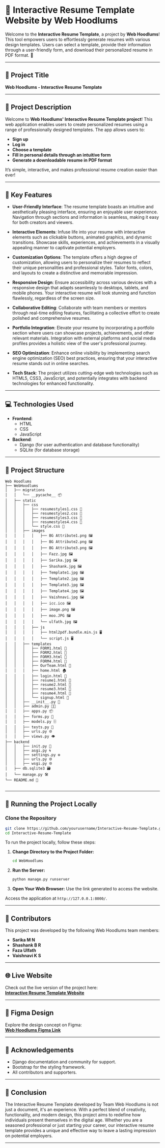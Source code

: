 # 💼 Interactive Resume Template Website by Web Hoodlums

Welcome to the **Interactive Resume Template**, a project by **Web Hoodlums**! This tool empowers users to effortlessly generate resumes with various design templates. Users can select a template, provide their information through a user-friendly form, and download their personalized resume in PDF format. 🎉

---

## 📛 Project Title

**Web Hoodlums - Interactive Resume Template**

---

## 📄 Project Description

Welcome to **Web Hoodlums' Interactive Resume Template project**! This web application enables users to create personalized resumes using a range of professionally designed templates. The app allows users to:

- **Sign up**
- **Log in**
- **Choose a template**
- **Fill in personal details through an intuitive form**
- **Generate a downloadable resume in PDF format**

It’s simple, interactive, and makes professional resume creation easier than ever!

---

## 🌟 Key Features

- **User-Friendly Interface**: The resume template boasts an intuitive and aesthetically pleasing interface, ensuring an enjoyable user experience. Navigation through sections and information is seamless, making it easy for both creators and viewers.

- **Interactive Elements**: Infuse life into your resume with interactive elements such as clickable buttons, animated graphics, and dynamic transitions. Showcase skills, experiences, and achievements in a visually appealing manner to captivate potential employers.

- **Customization Options**: The template offers a high degree of customization, allowing users to personalize their resumes to reflect their unique personalities and professional styles. Tailor fonts, colors, and layouts to create a distinctive and memorable impression.

- **Responsive Design**: Ensure accessibility across various devices with a responsive design that adapts seamlessly to desktops, tablets, and mobile phones. Your interactive resume will look stunning and function flawlessly, regardless of the screen size.

- **Collaborative Editing**: Collaborate with team members or mentors through real-time editing features, facilitating a collective effort to create polished and comprehensive resumes.

- **Portfolio Integration**: Elevate your resume by incorporating a portfolio section where users can showcase projects, achievements, and other relevant materials. Integration with external platforms and social media profiles provides a holistic view of the user's professional journey.

- **SEO Optimization**: Enhance online visibility by implementing search engine optimization (SEO) best practices, ensuring that your interactive resume stands out in online searches.

- **Tech Stack**: The project utilizes cutting-edge web technologies such as HTML5, CSS3, JavaScript, and potentially integrates with backend technologies for enhanced functionality.

---

## 💻 Technologies Used

- **Frontend**:  
  - HTML  
  - CSS  
  - JavaScript
- **Backend**:  
  - Django (for user authentication and database functionality)
  - SQLite (for database storage)

---

## 📂 Project Structure

```
Web Hoodlums
├── WebHoodlums
│   ├── migrations
│   │   └── __pycache__ 📦
│   ├── static
│   │   ├── css
│   │   │   ├── resumestyles1.css 🎨
│   │   │   ├── resumestyles2.css 🎨
│   │   │   ├── resumestyles3.css 🎨
│   │   │   ├── resumestyles4.css 🎨
│   │   │   └── style.css 🎨
│   │   ├── images
│   │   │   │   ├── BG Attribute1.png 🖼️
│   │   │   │   ├── BG Attribute2.png 🖼️
│   │   │   │   ├── BG Attribute3.png 🖼️
│   │   │   │   ├── Fazz.jpg 🖼️
│   │   │   │   ├── Sarika.jpg 🖼️
│   │   │   │   ├── Shashank.jpg 🖼️
│   │   │   │   ├── Template1.jpg 🖼️
│   │   │   │   ├── Template2.jpg 🖼️
│   │   │   │   ├── Template3.jpg 🖼️
│   │   │   │   ├── Template4.jpg 🖼️
│   │   │   │   ├── Vaishnavi.jpg 🖼️
│   │   │   │   ├── icc.ico 🖼️
│   │   │   │   ├── image.png 🖼️
│   │   │   │   ├── moo.JPG 🖼️
│   │   │   │   └── ulfath.jpg 🖼️
│   │   │   ├── js
│   │   │   │   ├── html2pdf.bundle.min.js 🖥
│   │   │   │   └── script.js 🖥
│   │   ├── templates
│   │   │   ├── FORM1.html 📄
│   │   │   ├── FORM2.html 📄
│   │   │   ├── FORM3.html 📄
│   │   │   ├── FORM4.html 📄
│   │   │   ├── OurTeam.html 👥
│   │   │   ├── home.html 🏠
│   │   │   ├── login.html 🔐
│   │   │   ├── resume1.html 📄
│   │   │   ├── resume2.html 📄
│   │   │   ├── resume3.html 📄
│   │   │   ├── resume4.html 📄
│   │   │   └── signup.html 📝
│   │   ├── __init__.py 🐍
│   │   ├── admin.py 🧑‍💼
│   │   ├── apps.py 📦
│   │   ├── forms.py 📝
│   │   ├── models.py 🗄
│   │   ├── tests.py 🧪
│   │   ├── urls.py 🌐
│   │   ├── views.py 👁️
├── backend
│   │   ├── init.py 🐍
│   │   ├── asgi.py 🌀
│   │   ├── settings.py ⚙️
│   │   ├── urls.py 🌐
│   │   ├── wsgi.py 🌐
│   ├── db.sqlite3 🗃️
│   └── manage.py 🛠️
└── README.md 📜
    
```

---

## 🚀 Running the Project Locally

### Clone the Repository

```bash
git clone https://github.com/yourusername/Interactive-Resume-Template.git
cd Interactive-Resume-Template
```

To run the project locally, follow these steps:

1. **Change Directory to the Project Folder:**

   ```bash
   cd WebHoodlums
   ```

2. **Run the Server:**

   ```bash
   python manage.py runserver
   ```

3. **Open Your Web Browser:**
   Use the link generated to access the website.

Access the application at `http://127.0.0.1:8000/`.

---

## 👥 Contributors

This project was developed by the following Web Hoodlums team members:

- **Sarika M N**  
- **Shashank B R**  
- **Faza Ulfath**  
- **Vaishnavi K S**

---

## 🌐 Live Website

Check out the live version of the project here:  
**[Interactive Resume Template Website](https://Sarika.pythonanywhere.com)**

---

## 🎨 Figma Design

Explore the design concept on Figma:  
**[Web Hoodlums Figma Link](https://www.figma.com/file/cAg7gS0MNrUL9awMRhadcs/Web-Hoodlums?type=design&node-id=0%3A1&mode=design&t=TKQRdtVuObXONTle-1)**

---

## 🙏 Acknowledgements

- Django documentation and community for support.
- Bootstrap for the styling framework.
- All contributors and supporters.

---

## 📝 Conclusion

The Interactive Resume Template developed by Team Web Hoodlums is not just a document, it's an experience. With a perfect blend of creativity, functionality, and modern design, this project aims to redefine how individuals present themselves in the digital age. Whether you are a seasoned professional or just starting your career, our interactive resume template provides a unique and effective way to leave a lasting impression on potential employers.

---
